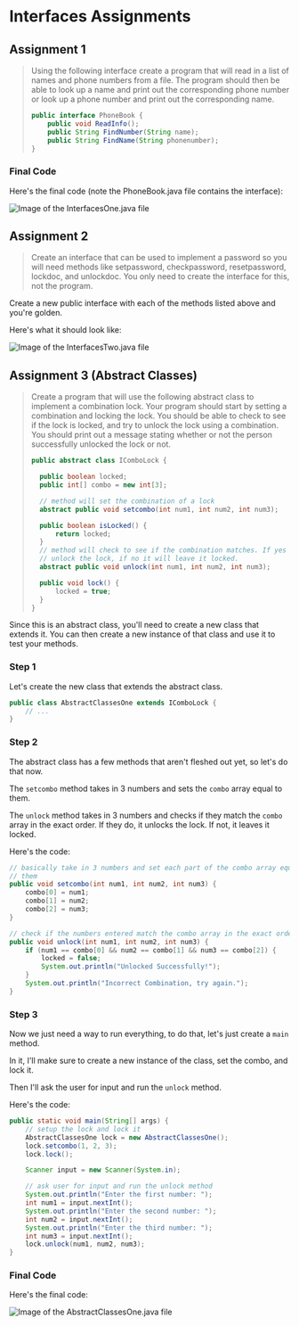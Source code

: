 # Interfaces Assignments

## Assignment 1

> Using the following interface create a program that will read in a list of names and phone numbers from a file. The program should then be able to look up a name and print out the corresponding phone number or look up a phone number and print out the corresponding name.
>
> ```java
> public interface PhoneBook {
>     public void ReadInfo();
>     public String FindNumber(String name);
>     public String FindName(String phonenumber);
> }
> ```

### Final Code

Here's the final code (note the PhoneBook.java file contains the interface):

![Image of the InterfacesOne.java file](images/InterfacesOne.java.png)

## Assignment 2

> Create an interface that can be used to implement a password so you will need methods like setpassword, checkpassword, resetpassword, lockdoc, and unlockdoc. You only need to create the interface for this, not the program.

Create a new public interface with each of the methods listed above and you're golden.

Here's what it should look like:

![Image of the InterfacesTwo.java file](images/InterfacesTwo.java.png)

## Assignment 3 (Abstract Classes)

> Create a program that will use the following abstract class to implement a combination lock. Your program should start by setting a combination and locking the lock. You should be able to check to see if the lock is locked, and try to unlock the lock using a combination. You should print out a message stating whether or not the person successfully unlocked the lock or not.
>
> ```java
> public abstract class IComboLock {
>
>   public boolean locked;
>   public int[] combo = new int[3];
>
>   // method will set the combination of a lock
>   abstract public void setcombo(int num1, int num2, int num3);
>
>   public boolean isLocked() {
>       return locked;
>   }
>   // method will check to see if the combination matches. If yes it will
>   // unlock the lock, if no it will leave it locked.
>   abstract public void unlock(int num1, int num2, int num3);
>
>   public void lock() {
>       locked = true;
>   }
> }
> ```

Since this is an abstract class, you'll need to create a new class that extends it. You can then create a new instance of that class and use it to test your methods.

### Step 1

Let's create the new class that extends the abstract class.

```java
public class AbstractClassesOne extends IComboLock {
    // ...
}
```

### Step 2

The abstract class has a few methods that aren't fleshed out yet, so let's do that now.

The `setcombo` method takes in 3 numbers and sets the `combo` array equal to them.

The `unlock` method takes in 3 numbers and checks if they match the `combo` array in the exact order. If they do, it unlocks the lock. If not, it leaves it locked.

Here's the code:

```java
// basically take in 3 numbers and set each part of the combo array equal to
// them
public void setcombo(int num1, int num2, int num3) {
    combo[0] = num1;
    combo[1] = num2;
    combo[2] = num3;
}

// check if the numbers entered match the combo array in the exact order
public void unlock(int num1, int num2, int num3) {
    if (num1 == combo[0] && num2 == combo[1] && num3 == combo[2]) {
        locked = false;
        System.out.println("Unlocked Successfully!");
    }
    System.out.println("Incorrect Combination, try again.");
}
```

### Step 3

Now we just need a way to run everything, to do that, let's just create a `main` method.

In it, I'll make sure to create a new instance of the class, set the combo, and lock it.

Then I'll ask the user for input and run the `unlock` method.

Here's the code:

```java
public static void main(String[] args) {
    // setup the lock and lock it
    AbstractClassesOne lock = new AbstractClassesOne();
    lock.setcombo(1, 2, 3);
    lock.lock();

    Scanner input = new Scanner(System.in);

    // ask user for input and run the unlock method
    System.out.println("Enter the first number: ");
    int num1 = input.nextInt();
    System.out.println("Enter the second number: ");
    int num2 = input.nextInt();
    System.out.println("Enter the third number: ");
    int num3 = input.nextInt();
    lock.unlock(num1, num2, num3);
}
```

### Final Code

Here's the final code:

![Image of the AbstractClassesOne.java file](images/AbstractClassesOne.java.png)
